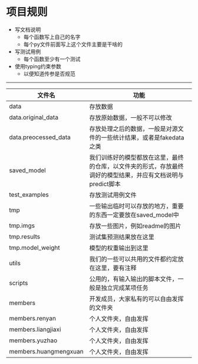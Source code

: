# 项目规则


+ 写文档说明
    + 每个函数写上自己的名字
    + 每个py文件前面写上这个文件主要是干啥的
+ 写测试用例
    + 每个函数至少有一个测试
+ 使用typing约束参数
    + 以便知道传参是否规范

---
文件名|功能
---|---
data|存放数据
data.original_data|存放原始数据，一般不可以修改
data.preocessed_data|存放处理之后的数据，一般是对源文件的一些统计结果，或者是fakedata之类
saved_model|我们训练好的模型都放在这里，最终的仓库，以文件夹的形式，存放最终调好的模型结果，并应有文档说明与predict脚本
test_examples|存放测试用例文件
tmp|一些输出临时可以存放的地方，重要的东西一定要放在saved_model中
tmp.imgs|存放一些图片，例如readme的图片
tmp.results|测试集预测结果放在这里
tmp.model_weight|模型的权重输出到这里
utils|我们的一些可以共用的文件都约定放在这里，要有注释
scripts|公用的，有输入输出的脚本文件，一般是独立完成某项任务
members|开发成员，大家私有的可以自由发挥的文件夹
members.renyan|个人文件夹，自由发挥
members.liangjiaxi|个人文件夹，自由发挥
members.yuzhao|个人文件夹，自由发挥
members.huangmengxuan|个人文件夹，自由发挥


